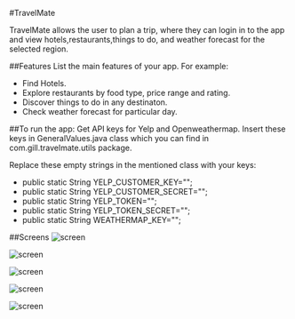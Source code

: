 #TravelMate

TravelMate allows the user to plan a trip, where they can login in to the app and view hotels,restaurants,things to do, and weather forecast for the selected region.

##Features
List the main features of your app. For example:
* Find Hotels.
* Explore restaurants by food type, price range and rating.
* Discover things to do in any destinaton.
* Check weather forecast for particular day.

##To run the app:
Get API keys for Yelp and Openweathermap. Insert these keys in GeneralValues.java class which you can find in com.gill.travelmate.utils package.

Replace these empty strings in the mentioned class with your keys:

* public static String YELP_CUSTOMER_KEY="";
* public static String YELP_CUSTOMER_SECRET="";
* public static String YELP_TOKEN="";
* public static String YELP_TOKEN_SECRET="";
* public static String WEATHERMAP_KEY="";

##Screens
![screen](../master/art/destination.png)

![screen](../master/art/hotel.png)

![screen](../master/art/details.png)

![screen](../master/art/weather.png)

![screen](../master/art/filters.png)

 
 
